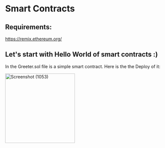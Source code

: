 # Smart Contracts
## Requirements:
https://remix.ethereum.org/
## Let's start with Hello World of smart contracts :)
 In the Greeter.sol file is a simple smart contract.
 Here is the the Deploy of it:
 
<img width="224" alt="Screenshot (1053)" src="https://user-images.githubusercontent.com/41547574/94669297-ea9c9f80-031d-11eb-9198-726b44b43e21.png">
